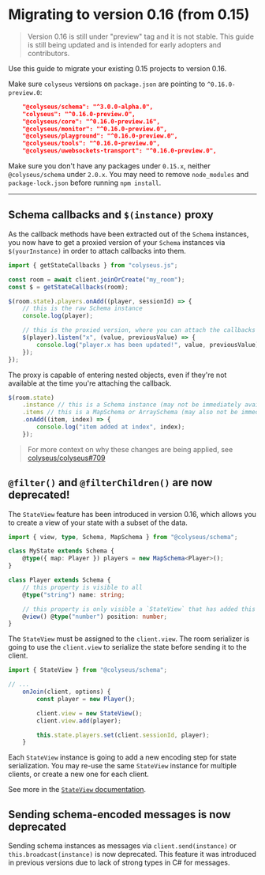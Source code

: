 # Migrating to version 0.16 (from 0.15)

> Version 0.16 is still under "preview" tag and it is not stable.
> This guide is still being updated and is intended for early adopters and contributors.

Use this guide to migrate your existing 0.15 projects to version 0.16.

<!-- See [version 0.16 release announcement](https://github.com/colyseus/colyseus/releases/tag/0.16.0). -->

Make sure `colyseus` versions on `package.json` are pointing to `^0.16.0-preview.0`:

```json
    "@colyseus/schema": "^3.0.0-alpha.0",
    "colyseus": "^0.16.0-preview.0",
    "@colyseus/core": "^0.16.0-preview.16",
    "@colyseus/monitor": "^0.16.0-preview.0",
    "@colyseus/playground": "^0.16.0-preview.0",
    "@colyseus/tools": "^0.16.0-preview.0",
    "@colyseus/uwebsockets-transport": "^0.16.0-preview.0",
```

Make sure you don't have any packages under `0.15.x`, neither `@colyseus/schema` under `2.0.x`. You may need to remove `node_modules` and `package-lock.json` before running `npm install`.

---

## Schema callbacks and `$(instance)` proxy

As the callback methods have been extracted out of the `Schema` instances, you now have to get a proxied version of your `Schema` instances via `$(yourInstance)` in order to attach callbacks into them.

```typescript
import { getStateCallbacks } from "colyseus.js";

const room = await client.joinOrCreate("my_room");
const $ = getStateCallbacks(room);

$(room.state).players.onAdd((player, sessionId) => {
    // this is the raw Schema instance
    console.log(player);

    // this is the proxied version, where you can attach the callbacks
    $(player).listen("x", (value, previousValue) => {
        console.log("player.x has been updated!", value, previousValue);
    });
});
```

The proxy is capable of entering nested objects, even if they're not available at the time you're attaching the callback.

```typescript
$(room.state)
    .instance // this is a Schema instance (may not be immediately available)
    .items // this is a MapSchema or ArraySchema (may also not be immediately available)
    .onAdd((item, index) => {
        console.log("item added at index", index);
    });
```


> For more context on why these changes are being applied, see [colyseus/colyseus#709](https://github.com/colyseus/colyseus/issues/709)


## `@filter()` and `@filterChildren()` are now deprecated!

The `StateView` feature has been introduced in version 0.16, which allows you to create a view of your state with a subset of the data.

```typescript
import { view, type, Schema, MapSchema } from "@colyseus/schema";

class MyState extends Schema {
    @type({ map: Player }) players = new MapSchema<Player>();
}

class Player extends Schema {
    // this property is visible to all
    @type("string") name: string;

    // this property is only visible a `StateView` that has added this Player instance.
    @view() @type("number") position: number;
}
```

The `StateView` must be assigned to the `client.view`. The room serializer is going to use the `client.view` to serialize the state before sending it to the client.

```typescript
import { StateView } from "@colyseus/schema";

// ...
    onJoin(client, options) {
        const player = new Player();

        client.view = new StateView();
        client.view.add(player);

        this.state.players.set(client.sessionId, player);
    }
```

Each `StateView` instance is going to add a new encoding step for state serialization. You may re-use the same `StateView` instance for multiple clients, or create a new one for each client.

See more in the [`StateView` documentation](../state/schema/#stateview).

## Sending schema-encoded messages is now deprecated

Sending schema instances as messages via `client.send(instance)` or `this.broadcast(instance)` is now deprecated. This feature it was introduced in previous versions due to lack of strong types in C# for messages.
